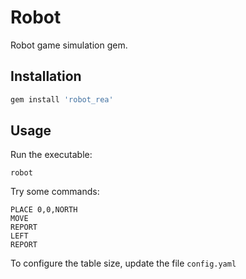# Robot

Robot game simulation gem.

## Installation

```ruby
gem install 'robot_rea'
```

## Usage

Run the executable:
```
robot
```

Try some commands: 

```
PLACE 0,0,NORTH
MOVE
REPORT
LEFT
REPORT
```

To configure the table size, update the file `config.yaml`


